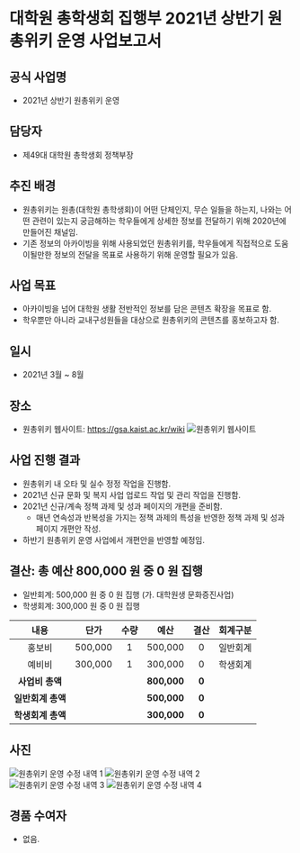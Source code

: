 대학원 총학생회 집행부 2021년 상반기 원총위키 운영 사업보고서
===

## 공식 사업명
- 2021년 상반기 원총위키 운영

## 담당자
- 제49대 대학원 총학생회 정책부장

## 추진 배경
- 원총위키는 원총(대학원 총학생회)이 어떤 단체인지, 무슨 일들을 하는지, 나와는 어떤 관련이 있는지 궁금해하는 학우들에게 상세한 정보를 전달하기 위해 2020년에 만들어진 채널임.
- 기존 정보의 아카이빙을 위해 사용되었던 원총위키를, 학우들에게 직접적으로 도움이될만한 정보의 전달을 목표로 사용하기 위해 운영할 필요가 있음.

## 사업 목표
- 아카이빙을 넘어 대학원 생활 전반적인 정보를 담은 콘텐츠 확장을 목표로 함.
- 학우뿐만 아니라 교내구성원들을 대상으로 원총위키의 콘텐츠를 홍보하고자 함.

## 일시
- 2021년 3월 ~ 8월

## 장소
- 원총위키 웹사이트: https://gsa.kaist.ac.kr/wiki
    ![원총위키 웹사이트](../../resources/원총위키-웹사이트.png)

## 사업 진행 결과
- 원총위키 내 오타 및 실수 정정 작업을 진행함.
- 2021년 신규 문화 및 복지 사업 업로드 작업 및 관리 작업을 진행함.
- 2021년 신규/계속 정책 과제 및 성과 페이지의 개편을 준비함.
    - 매년 연속성과 반복성을 가지는 정책 과제의 특성을 반영한 정책 과제 및 성과 페이지 개편안 작성.
- 하반기 원총위키 운영 사업에서 개편안을 반영할 예정임.

## 결산: 총 예산 800,000 원 중 0 원 집행
- 일반회계: 500,000 원 중 0 원 집행 (가. 대학원생 문화증진사업)
- 학생회계: 300,000 원 중 0 원 집행

| **내용** | **단가** | **수량** | **예산** | **결산** | **회계구분** |
|:---:|:---:|:---:|:---:|:---:|:---:|
| 홍보비 | 500,000 | 1 | 500,000 | 0 | 일반회계 |
| 예비비 | 300,000 | 1 | 300,000 | 0 | 학생회계 |
| **사업비 총액** |  |  | **800,000** | **0** |  |
| **일반회계 총액** |  |  | **500,000** | **0** |  |
| **학생회계 총액** |  |  | **300,000** | **0** |  |

## 사진
![원총위키 운영 수정 내역 1](../../resources/원총위키운영-수정내역-1.png) ![원총위키 운영 수정 내역 2](../../resources/원총위키운영-수정내역-2.png) ![원총위키 운영 수정 내역 3](../../resources/원총위키운영-수정내역-3.png) ![원총위키 운영 수정 내역 4](../../resources/원총위키운영-수정내역-4.png)

## 경품 수여자
- 없음.